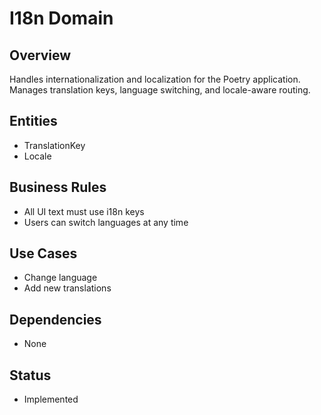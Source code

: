 # I18n Domain

## Overview
Handles internationalization and localization for the Poetry application. Manages translation keys, language switching, and locale-aware routing.

## Entities
- TranslationKey
- Locale

## Business Rules
- All UI text must use i18n keys
- Users can switch languages at any time

## Use Cases
- Change language
- Add new translations

## Dependencies
- None

## Status
- Implemented
